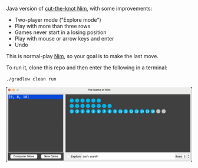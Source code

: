 Java version of [cut-the-knot Nim](http://www.cut-the-knot.org/nim_st.shtml),
with some improvements:

* Two-player mode ("Explore mode")
* Play with more than three rows
* Games never start in a losing position
* Play with mouse or arrow keys and enter
* Undo

This is normal-play [Nim](https://en.wikipedia.org/wiki/Nim),
so your goal is to make the last move.

To run it, clone this repo and then enter the following in a terminal:

```bash
./gradlew clean run
```

<p align="center"><img src="img/Nim.png"></p>
